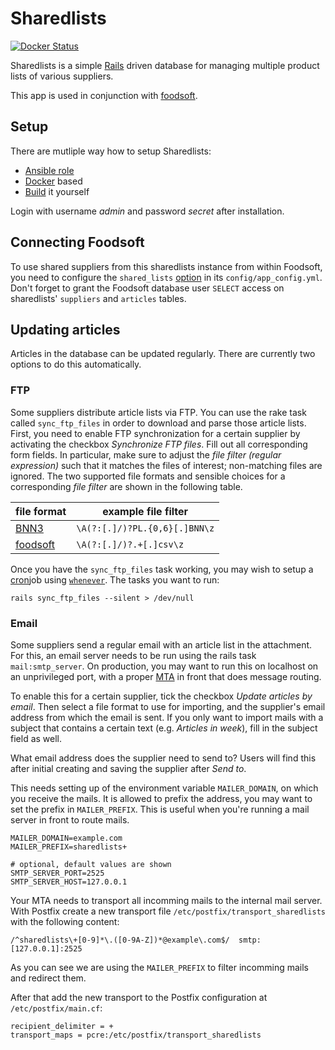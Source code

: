 Sharedlists
===========

[![Docker Status](https://img.shields.io/docker/cloud/build/foodcoops/sharedlists)](https://hub.docker.com/r/foodcoops/sharedlists)

Sharedlists is a simple [Rails](https://rubyonrails.org/) driven database for managing multiple product lists of various suppliers.

This app is used in conjunction with [foodsoft](https://github.com/foodcoops/foodsoft).


## Setup

There are mutliple way how to setup Sharedlists:
- [Ansible role](https://github.com/foodcoops/ansible-role-sharedlists)
- [Docker](doc/Docker.md) based
- [Build](doc/Build.md) it yourself

Login with username *admin* and password *secret* after installation.


## Connecting Foodsoft

To use shared suppliers from this sharedlists instance from within Foodsoft, you need
to configure the `shared_lists` [option](https://github.com/foodcoops/foodsoft/blob/31689dfb75d203ab39405c313817e8c40e2cab36/config/app_config.yml.SAMPLE#L154)
in its `config/app_config.yml`. Don't forget to grant the Foodsoft database user
`SELECT` access on sharedlists' `suppliers` and `articles` tables.


## Updating articles

Articles in the database can be updated regularly. There are currently two options to
do this automatically.

### FTP

Some suppliers distribute article lists via FTP. You can use the rake task
called `sync_ftp_files` in order to download and parse those article
lists. First, you need to enable FTP synchronization for a certain supplier by
activating the checkbox _Synchronize FTP files_. Fill out all corresponding form
fields. In particular, make sure to adjust the *file filter (regular
expression)* such that it matches the files of interest; non-matching files are
ignored. The two supported file formats and sensible choices for a corresponding
*file filter* are shown in the following table.

| file format                 | example file filter           |
|-----------------------------|-------------------------------|
| [BNN3][bnn3-format]         | `\A(?:[.]/)?PL.{0,6}[.]BNN\z` |
| [foodsoft][foodsoft-format] | `\A(?:[.]/)?.+[.]csv\z`       |

[bnn3-format]: https://github.com/foodcoops/foodsoft/wiki/File-formats-for-article-lists#user-content-format-bnn3
[foodsoft-format]: https://github.com/foodcoops/foodsoft/wiki/File-formats-for-article-lists#user-content-format-foodsoft

Once you have the `sync_ftp_files` task working, you may wish to setup a
[cron](https://en.wikipedia.org/wiki/Cron)job using
[`whenever`](https://github.com/javan/whenever). The tasks you want to run:
```Shell
rails sync_ftp_files --silent > /dev/null
```

### Email

Some suppliers send a regular email with an article list in the attachment. For this, an
email server needs to be run using the rails task `mail:smtp_server`.
On production, you may want to run this on localhost on an unprivileged port, with a
proper [MTA](https://en.wikipedia.org/wiki/Message_transfer_agent) in front that
does message routing.

To enable this for a certain supplier, tick the checkbox _Update articles by email_. Then
select a file format to use for importing, and the supplier's email address from which the
email is sent. If you only want to import mails with a subject that contains a certain
text (e.g. _Articles in week_), fill in the subject field as well.

What email address does the supplier need to send to? Users will find this after initial creating and
saving the supplier after _Send to_.

This needs setting up of the environment variable `MAILER_DOMAIN`, on which you receive the
mails. It is allowed to prefix the address, you may want to set the prefix in `MAILER_PREFIX`.
This is useful when you're running a mail server in front to route mails.
```
MAILER_DOMAIN=example.com
MAILER_PREFIX=sharedlists+

# optional, default values are shown
SMTP_SERVER_PORT=2525
SMTP_SERVER_HOST=127.0.0.1
```

Your MTA needs to transport all incomming mails to the internal mail server. With Postfix create
a new transport file `/etc/postfix/transport_sharedlists` with the following content:
```
/^sharedlists\+[0-9]*\.([0-9A-Z])*@example\.com$/  smtp:[127.0.0.1]:2525
```
As you can see we are using the `MAILER_PREFIX` to filter incomming mails and redirect them.

After that add the new transport to the Postfix configuration at `/etc/postfix/main.cf`:
```
recipient_delimiter = +
transport_maps = pcre:/etc/postfix/transport_sharedlists
```



